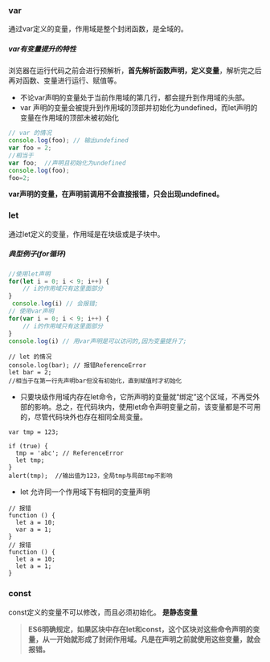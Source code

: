 ### var
通过var定义的变量，作用域是整个封闭函数，是全域的。<br>
##### var有变量提升的特性
浏览器在运行代码之前会进行预解析，**首先解析函数声明，定义变量**，解析完之后再对函数、变量进行运行、赋值等。 
- 不论var声明的变量处于当前作用域的第几行，都会提升到作用域的头部。 
- var 声明的变量会被提升到作用域的顶部并初始化为undefined，而let声明的变量在作用域的顶部未被初始化

```js
// var 的情况
console.log(foo); // 输出undefined
var foo = 2;
//相当于
var foo;  //声明且初始化为undefined
console.log(foo);
foo=2;
```
**var声明的变量，在声明前调用不会直接报错，只会出现undefined。**

### let
通过let定义的变量，作用域是在块级或是子块中。
##### 典型例子(for循环)
```js
//使用let声明
for(let i = 0; i < 9; i++) {
    // i的作用域只有这里面部分
}
 console.log(i) // 会报错;
// 使用var声明
for(var i = 0; i < 9; i++) {
    // i的作用域只有这里面部分
}
console.log(i) // 用var声明是可以访问的,因为变量提升了;
```
```JS
// let 的情况
console.log(bar); // 报错ReferenceError
let bar = 2;
//相当于在第一行先声明bar但没有初始化，直到赋值时才初始化
```

- 只要块级作用域内存在let命令，它所声明的变量就“绑定”这个区域，不再受外部的影响。总之，在代码块内，使用let命令声明变量之前，该变量都是不可用的，尽管代码块外也存在相同全局变量。
```JS
var tmp = 123;

if (true) {
  tmp = 'abc'; // ReferenceError
  let tmp;
}
alert(tmp);  //输出值为123，全局tmp与局部tmp不影响
```
- let 允许同一个作用域下有相同的变量声明
```JS
// 报错
function () {
  let a = 10;
  var a = 1;
}
// 报错
function () {
  let a = 10;
  let a = 1;
}
```

### const
const定义的变量不可以修改，而且必须初始化。
**是静态变量**


> **ES6明确规定，如果区块中存在let和const，这个区块对这些命令声明的变量，从一开始就形成了封闭作用域。凡是在声明之前就使用这些变量，就会报错。**